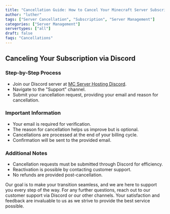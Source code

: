 ```yaml
---
title: "Cancellation Guide: How to Cancel Your Minecraft Server Subscription"
author: "luther"
tags: ["Server Cancellation", "Subscription", "Server Management"]
categories: ["Server Management"]
servertypes: ["all"]
draft: false
faqs: "Cancellations"
---
```


## Canceling Your Subscription via Discord

### Step-by-Step Process

- Join our Discord server at [MC Server Hosting Discord](https://mcserverhosting.net/discord).
- Navigate to the "Support" channel.
- Submit your cancellation request, providing your email and reason for cancellation.

### Important Information
- Your email is required for verification.
- The reason for cancellation helps us improve but is optional.
- Cancellations are processed at the end of your billing cycle.
- Confirmation will be sent to the provided email.

### Additional Notes
- Cancellation requests must be submitted through Discord for efficiency.
- Reactivation is possible by contacting customer support.
- No refunds are provided post-cancellation.

Our goal is to make your transition seamless, and we are here to support you every step of the way. For any further questions, reach out to our customer support via Discord or our other channels. Your satisfaction and feedback are invaluable to us as we strive to provide the best service possible.
